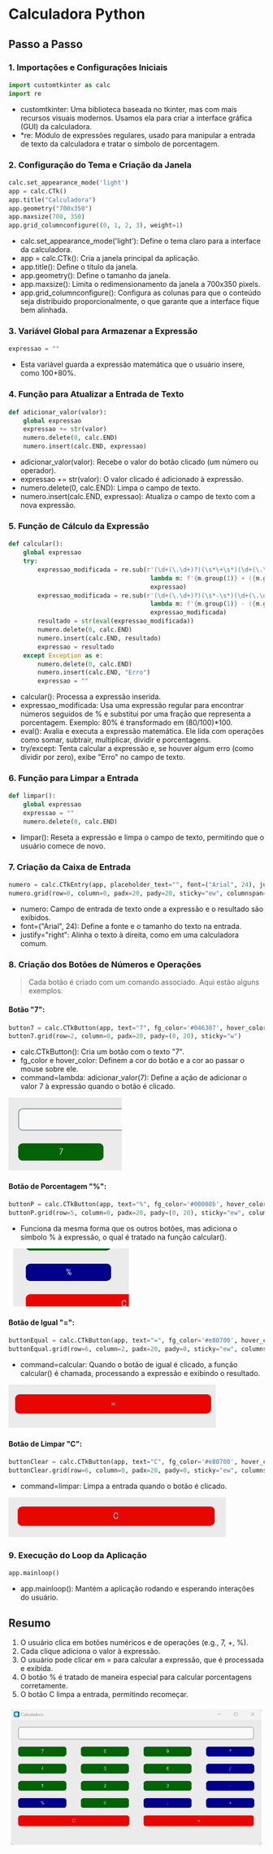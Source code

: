 # Calculadora Python

## Passo a Passo

### 1. Importações e Configurações Iniciais

````Python
import customtkinter as calc
import re
````

* customtkinter: Uma biblioteca baseada no tkinter, mas com mais recursos visuais modernos. Usamos ela para criar a interface gráfica (GUI) da calculadora.
* *re: Módulo de expressões regulares, usado para manipular a entrada de texto da calculadora e tratar o símbolo de porcentagem.

### 2. Configuração do Tema e Criação da Janela

````Python
calc.set_appearance_mode('light')
app = calc.CTk()
app.title("Calculadora")
app.geometry("700x350")
app.maxsize(700, 350)
app.grid_columnconfigure((0, 1, 2, 3), weight=1)

````

* calc.set_appearance_mode('light'): Define o tema claro para a interface da calculadora.
* app = calc.CTk(): Cria a janela principal da aplicação.
* app.title(): Define o título da janela.
* app.geometry(): Define o tamanho da janela.
* app.maxsize(): Limita o redimensionamento da janela a 700x350 pixels.
* app.grid_columnconfigure(): Configura as colunas para que o conteúdo seja distribuído proporcionalmente, o que garante que a interface fique bem alinhada.

### 3. Variável Global para Armazenar a Expressão

````Python
expressao = ""
````

* Esta variável guarda a expressão matemática que o usuário insere, como 100+80%.

### 4. Função para Atualizar a Entrada de Texto

````Python
def adicionar_valor(valor):
    global expressao
    expressao += str(valor)
    numero.delete(0, calc.END)
    numero.insert(calc.END, expressao)
````

* adicionar_valor(valor): Recebe o valor do botão clicado (um número ou operador).
* expressao += str(valor): O valor clicado é adicionado à expressão.
* numero.delete(0, calc.END): Limpa o campo de texto.
* numero.insert(calc.END, expressao): Atualiza o campo de texto com a nova expressão.

### 5. Função de Cálculo da Expressão

````Python
def calcular():
    global expressao
    try:
        expressao_modificada = re.sub(r'(\d+(\.\d+)?)(\s*\+\s*)(\d+(\.\d+)?)(%)', 
                                       lambda m: f'{m.group(1)} + ({m.group(4)} / 100) * {m.group(1)}', 
                                       expressao)
        expressao_modificada = re.sub(r'(\d+(\.\d+)?)(\s*-\s*)(\d+(\.\d+)?)(%)', 
                                       lambda m: f'{m.group(1)} - ({m.group(4)} / 100) * {m.group(1)}', 
                                       expressao_modificada)
        resultado = str(eval(expressao_modificada))
        numero.delete(0, calc.END)
        numero.insert(calc.END, resultado)
        expressao = resultado
    except Exception as e:
        numero.delete(0, calc.END)
        numero.insert(calc.END, "Erro")
        expressao = ""
````

* calcular(): Processa a expressão inserida.
* expressao_modificada: Usa uma expressão regular para encontrar números seguidos de % e substitui por uma fração que representa a porcentagem. Exemplo: 80% é transformado em (80/100)*100.
* eval(): Avalia e executa a expressão matemática. Ele lida com operações como somar, subtrair, multiplicar, dividir e porcentagens.
* try/except: Tenta calcular a expressão e, se houver algum erro (como dividir por zero), exibe "Erro" no campo de texto.

### 6. Função para Limpar a Entrada

````Python
def limpar():
    global expressao
    expressao = ""
    numero.delete(0, calc.END)
````

* limpar(): Reseta a expressão e limpa o campo de texto, permitindo que o usuário comece de novo.

### 7. Criação da Caixa de Entrada

````Python
numero = calc.CTkEntry(app, placeholder_text="", font=("Arial", 24), justify="right")
numero.grid(row=0, column=0, padx=20, pady=20, sticky="ew", columnspan=4)
````

* numero: Campo de entrada de texto onde a expressão e o resultado são exibidos.
* font=("Arial", 24): Define a fonte e o tamanho do texto na entrada.
* justify="right": Alinha o texto à direita, como em uma calculadora comum.

### 8. Criação dos Botões de Números e Operações

> Cada botão é criado com um comando associado. Aqui estão alguns exemplos:

#### Botão "7":

````Python
button7 = calc.CTkButton(app, text="7", fg_color='#046307', hover_color='#5c9f59', command=lambda: adicionar_valor(7))
button7.grid(row=2, column=0, padx=20, pady=(0, 20), sticky="w")
````

* calc.CTkButton(): Cria um botão com o texto "7".
* fg_color e hover_color: Definem a cor do botão e a cor ao passar o mouse sobre ele.
* command=lambda: adicionar_valor(7): Define a ação de adicionar o valor 7 à expressão quando o botão é clicado.

![Exemplo do Botão 7](asset/botao7.png)
  
#### Botão de Porcentagem "%":

````Python
buttonP = calc.CTkButton(app, text="%", fg_color='#00008b', hover_color='#000', command=lambda: adicionar_valor("%"))
buttonP.grid(row=5, column=0, padx=20, pady=(0, 20), sticky="ew", columnspan=1)
````

* Funciona da mesma forma que os outros botões, mas adiciona o símbolo % à expressão, o qual é tratado na função calcular().

![Exemplo do Botão Porcentagem](asset/por.png)

#### Botão de Igual "=":

````Python
buttonEqual = calc.CTkButton(app, text="=", fg_color='#e80700', hover_color='#831106', command=calcular, height=30)
buttonEqual.grid(row=6, column=2, padx=20, pady=0, sticky="ew", columnspan=2)
````

* command=calcular: Quando o botão de igual é clicado, a função calcular() é chamada, processando a expressão e exibindo o resultado.

![Exemplo do Botão Igual](asset/igual.png)

#### Botão de Limpar "C":

````Python
buttonClear = calc.CTkButton(app, text="C", fg_color='#e80700', hover_color='#831106', command=limpar, height=30)
buttonClear.grid(row=6, column=0, padx=20, pady=0, sticky="ew", columnspan=2)
````

* command=limpar: Limpa a entrada quando o botão é clicado.

![Exemplo do Botão Limpar](asset/limpar.png)

### 9. Execução do Loop da Aplicação

````Python
app.mainloop()
````

* app.mainloop(): Mantém a aplicação rodando e esperando interações do usuário.

## Resumo

1. O usuário clica em botões numéricos e de operações (e.g., 7, +, %).
2. Cada clique adiciona o valor à expressão.
3. O usuário pode clicar em = para calcular a expressão, que é processada e exibida.
4. O botão % é tratado de maneira especial para calcular porcentagens corretamente.
5. O botão C limpa a entrada, permitindo recomeçar.

![Calculadora Finalizada](asset/calculadora2.png)
